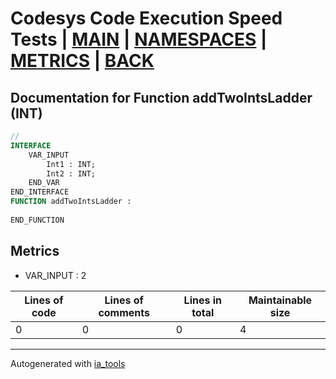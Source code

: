# Codesys Code Execution Speed Tests | [MAIN] | [NAMESPACES] | [METRICS] | [BACK]  

## Documentation for Function addTwoIntsLadder (INT)  

```pascal
//  
INTERFACE
    VAR_INPUT 
        Int1 : INT;
        Int2 : INT;
    END_VAR
END_INTERFACE
FUNCTION addTwoIntsLadder :
    
END_FUNCTION
```

## Metrics  

- VAR_INPUT : 2

| Lines of code | Lines of comments | Lines in total | Maintainable size |
| ------------- | ----------------- | -------------- | ----------------- |
| 0 |0 |0 | 4 |

---
Autogenerated with [ia_tools](https://github.com/tkucic/ia_tools)  

[MAIN]: ../../../../index_st.md
[NAMESPACES]: ../../nsList_st.md
[METRICS]: ../../../metrics_st.md
[BACK]: ../nsMain_st.md
